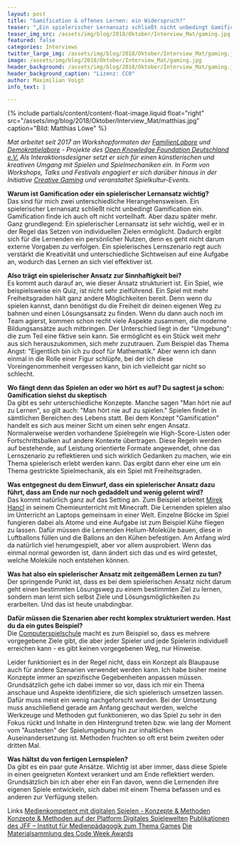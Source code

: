 ```yaml
---
layout: post
title: "Gamification & offenes Lernen: ein Widerspruch?"
teaser: "„Ein spielerischer Lernansatz schließt nicht unbedingt Gamification ein.“ - sagt Matthias Löwe im Interview mit edulabs & gibt Beispiele."
teaser_img_src: /assets/img/blog/2018/Oktober/Interview_Mat/gaming.jpg
featured: false
categories: Interviews
twitter_large_img: /assets/img/blog/2018/Oktober/Interview_Mat/gaming.jpg
image: /assets/img/blog/2018/Oktober/Interview_Mat/gaming.jpg
header_background: /assets/img/blog/2018/Oktober/Interview_Mat/gaming.jpg
header_background_caption: "Lizenz: CC0"
author: Maximilian Voigt
info_text: |

---
```

<!-- include floated image -->
{% include partials/content/content-float-image.liquid float="right"
src="/assets/img/blog/2018/Oktober/Interview_Mat/matthias.jpg" caption="Bild: Matthias Löwe" %}

*Mat arbeitet seit 2017 an Workshopformaten der [FamilienLabore](https://familienlabore.de/) und [Demokratielabore](https://demokratielabore.de/) - Projekte des [Open Knowledge Foundation Deutschland e.V.](https://okfn.de/) Als Interaktionsdesigner setzt er sich für einen künstlerischen und kreativen Umgang mit Spielen und Spielmechaniken ein. In Form von Workshops, Talks und Festivals engagiert er sich darüber hinaus in der Initiative [Creative Gaming](http://www.creative-gaming.eu/) und veranstaltet Spielkultur-Events.*

**Warum ist Gamification oder ein spielerischer Lernansatz wichtig?**<br>
Das sind für mich zwei unterschiedliche Herangehensweisen. Ein spielerischer Lernansatz schließt nicht unbedingt Gamification ein. Gamification finde ich auch oft nicht vorteilhaft. Aber dazu später mehr.
Ganz grundlegend: Ein spielerischer Lernansatz ist sehr wichtig, weil er in der Regel das Setzen von individuellen Zielen ermöglicht. Dadurch ergibt sich für die Lernenden ein persönlicher Nutzen, denn es geht nicht darum externe Vorgaben zu verfolgen. Ein spielerisches Lernszenario regt auch verstärkt die Kreativität und unterschiedliche Sichtweisen auf eine Aufgabe an, wodurch das Lernen an sich viel effektiver ist.

**Also trägt ein spielerischer Ansatz zur Sinnhaftigkeit bei?**<br>
Es kommt auch darauf an, wie dieser Ansatz strukturiert ist. Ein Spiel, wie beispielsweise ein Quiz, ist nicht sehr zielführend. Ein Spiel mit mehr Freiheitsgraden hält ganz andere Möglichkeiten bereit. Denn wenn du spielen kannst, dann benötigst du die Freiheit dir deinen eigenen Weg zu bahnen und einen Lösungsansatz zu finden. Wenn du dann auch noch im Team agierst, kommen schon recht viele Aspekte zusammen, die moderne Bildungsansätze auch mitbringen. Der Unterschied liegt in der "Umgebung": die zum Teil eine fiktive sein kann. Sie ermöglicht es ein Stück weit mehr aus sich herauszukommen, sich mehr zuzutrauen. Zum Beispiel das Thema Angst: "Eigentlich bin ich zu doof für Mathematik." Aber wenn ich dann einmal in die Rolle einer Figur schlüpfe, bei der ich diese Voreingenommenheit vergessen kann, bin ich vielleicht gar nicht so schlecht.

**Wo fängt denn das Spielen an oder wo hört es auf? Du sagtest ja schon: Gamification siehst du skeptisch**<br>
Da gibt es sehr unterschiedliche Konzepte. Manche sagen "Man hört nie auf zu Lernen", so gilt auch: "Man hört nie auf zu spielen." Spielen findet in sämtlichen Bereichen des Lebens statt. Bei dem Konzept "Gamification" handelt es sich aus meiner Sicht um einen sehr engen Ansatz. Normalerweise werden vorhandene Spielregeln wie High-Score-Listen oder Fortschrittsbalken auf andere Kontexte übertragen. Diese Regeln werden auf bestehende, auf Leistung orientierte Formate angewendet, ohne das Lernszenario zu reflektieren und sich wirklich Gedanken zu machen, wie ein Thema spielerisch erlebt werden kann. Das ergibt dann eher eine um ein Thema gestrickte Spielmechanik, als ein Spiel mit Freiheitsgraden.

**Was entgegnest du dem Einwurf, dass ein spielerischer Ansatz dazu führt, dass am Ende nur noch gedaddelt und wenig gelernt wird?**<br>
Das kommt natürlich ganz auf das Setting an. Zum Beispiel arbeitet [Mirek Hancl](https://http://www.hancl.de/cis/) in seinem Chemieunterricht mit Minecraft. Die Lernenden spielen also im Unterricht an Laptops gemeinsam in einer Welt. Einzelne Blöcke im Spiel fungieren dabei als Atome und eine Aufgabe ist zum Beispiel Kühe fliegen zu lassen. Dafür müssen die Lernenden Helium-Moleküle bauen, diese in Luftballons füllen und die Ballons an den Kühen befestigen. Am Anfang wird da natürlich viel herumgespielt, aber vor allem ausprobiert. Wenn das einmal normal geworden ist, dann ändert sich das und es wird getestet, welche Moleküle noch entstehen können.

**Was hat also ein spielerischer Ansatz mit zeitgemäßem Lernen zu tun?**<br>
Der springende Punkt ist, dass es bei dem spielerischen Ansatz nicht darum geht einen bestimmten Lösungsweg zu einem bestimmten Ziel zu lernen, sondern man lernt sich selbst Ziele und Lösungsmöglichkeiten zu erarbeiten. Und das ist heute unabdingbar.

**Dafür müssen die Szenarien aber recht komplex strukturiert werden. Hast du da ein gutes Beispiel?**<br>
Die [Computerspielschule](https://http://www.computerspielschule-hamburg.de/) macht es zum Beispiel so, dass es mehrere vorgegebene Ziele gibt, die aber jeder Spieler und jede Spielerin individuell erreichen kann - es gibt keinen vorgegebenen Weg, nur Hinweise.

Leider funktioniert es in der Regel nicht, dass ein Konzept als Blaupause auch für andere Szenarien verwendet werden kann. Ich habe bisher meine Konzepte immer an spezifische Gegebenheiten anpassen müssen. Grundsätzlich gehe ich dabei immer so vor, dass ich mir ein Thema anschaue und Aspekte identifiziere, die sich spielerisch umsetzen lassen. Dafür muss meist ein wenig nachgeforscht werden. Bei der Umsetzung muss anschließend gerade am Anfang geschaut werden, welche Werkzeuge und Methoden gut funktionieren, wo das Spiel zu sehr in den Fokus rückt und Inhalte in den Hintergrund treten bzw. wie lang der Moment vom "Austesten" der Spielumgebung hin zur inhaltlichen Auseinandersetzung ist. Methoden fruchten so oft erst beim zweiten oder dritten Mal.

**Was hältst du von fertigen Lernspielen?**<br>
Da gibt es ein paar gute Ansätze. Wichtig ist aber immer, dass diese Spiele in einen geeigneten Kontext verankert und am Ende reflektiert werden. Grundsätzlich bin ich aber eher ein Fan davon, wenn die Lernenden ihre eigenen Spiele entwickeln, sich dabei mit einem Thema befassen und es anderen zur Verfügung stellen.

<p class="link-list">
    <span class="link-list-headline">Links</span>
    <a class="external-link" href="http://medienkompetent-mit-games.de/category/open-educational-resources/konzepte-und-methoden" target="_blank">Medienkompetent mit digitalen Spielen - Konzepte & Methoden</a>
    <a class="external-link" href="https://digitale-spielewelten.de/" target="_blank">Konzepte & Methoden auf der Platform Digitales Spielewelten</a>
    <a class="external-link" href="https://games.jff.de/category/methoden/" target="_blank">Publikationen des JFF – Institut für Medienpädagogik zum Thema Games</a>
    <a class="external-link" href="http://award.codeweek.de/lernmaterial/" target="_blank">Die Materialsammlung des Code Week Awards</a>


</p>